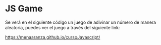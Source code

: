 # JS Game

Se verá en el siguiente código un juego de adivinar un número de manera aleatoria, puedes ver el juego a través del siguiente link:

https://menaaranza.github.io/cursoJavascript/

